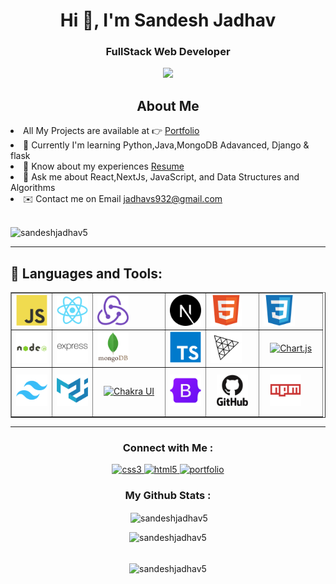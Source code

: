 <h1 align="center">Hi 👋, I'm Sandesh Jadhav</h1>
<h3 align="center">FullStack Web Developer</h3>

<div  align="center">
    <img src="https://camo.githubusercontent.com/fe036730cd3a294b1009c646183c70bbf1d2d17f2c03490f13e6d00dfe96ec78/68747470733a2f2f64657a696e65627261696e7a2e636f6d2f696d616765732f7765622d64657369676e2d6769662e676966" >
</div>
<h2 align="center">About Me</h2>
<li >All My Projects are available at 👉 <a href="https://sandeshjadhav5.github.io/" target="_blank">Portfolio</a></li>
<li>🧠  Currently I'm learning Python,Java,MongoDB Adavanced, Django & flask</li>
<li>📄 Know about my experiences <a href="https://drive.google.com/file/d/1D_0EIwKGaVxiFy3_2DYsMQZ49pdmLT5C/view?usp=sharing"  target="_blank">Resume</a></li>
<li>💬 Ask me about React,NextJs, JavaScript, and Data Structures and Algorithms</li>
<li>✉️  Contact me on Email <a href="mailto: jadhavs932@gmail.com" target="_blank" rel="noreferrer">jadhavs932@gmail.com</a></li>

<br/>
<p align="left"> <img src="https://komarev.com/ghpvc/?username=sandeshjadhav5&label=Profile%20views&color=0e75b6&style=flat" alt="sandeshjadhav5" /> </p>
<hr/>

## 🚀 Languages and Tools:
<div align="center">
 <table border="1" align="center">
  <tr>
       <td>
      <a href="https://www.javascript.com/" target="_blank">
        <img src="https://github.com/devicons/devicon/raw/master/icons/javascript/javascript-original.svg" height="50" >
      </a>
    </td> 
    <td>
      <a href="https://reactjs.org/" target="_blank">
        <img src="https://github.com/devicons/devicon/raw/master/icons/react/react-original.svg" height="50" >
      </a>
    </td>  
    <td>
      <a href="https://redux.js.org/" target="_blank">
        <img src="https://github.com/devicons/devicon/raw/master/icons/redux/redux-original.svg" height="50" >
      </a>
    </td>  
    <td>
      <a href="https://nextjs.org/" target="_blank">
        <img src="https://github.com/devicons/devicon/raw/master/icons/nextjs/nextjs-original.svg" height="50" >
      </a>
    </td><td>
      <a href="https://www.w3schools.com/css/" target="_blank">
        <img src="https://github.com/devicons/devicon/raw/master/icons/html5/html5-original.svg" height="50" >
      </a>
    </td>  <td>
      <a href="https://www.w3schools.com/css/" target="_blank">
        <img src="https://github.com/devicons/devicon/raw/master/icons/css3/css3-original.svg" height="50" >
      </a>
    </td>
  </tr>
  <tr>       
   
  <td>
      <a href="https://threejs.org/" target="_blank">
        <img src="https://github.com/devicons/devicon/raw/master/icons/nodejs/nodejs-original-wordmark.svg" height="50" >
      </a>
    </td> 
 <td>
      <a href="https://threejs.org/" target="_blank">
        <img src="https://github.com/devicons/devicon/raw/master/icons/express/express-original-wordmark.svg" height="50" >
      </a>
    </td>
<td>
      <a href="https://threejs.org/" target="_blank">
        <img src="https://github.com/devicons/devicon/raw/master/icons/mongodb/mongodb-original-wordmark.svg" height="50" >
      </a>
    </td>
 <td>
      <a href="https://www.typescriptlang.org/" target="_blank">
        <img src="https://github.com/devicons/devicon/raw/master/icons/typescript/typescript-original.svg" height="50" />
      </a>
    </td> 
  <td>
      <a href="https://threejs.org/" target="_blank">
        <img src="https://github.com/devicons/devicon/raw/master/icons/threejs/threejs-original.svg" height="50" >
      </a>
    </td>  
    <td>
      <a href="https://www.chartjs.org/" target="_blank">
        <img style="margin: 10px" src="https://profilinator.rishav.dev/skills-assets/logo-title.svg" alt="Chart.js" height="50" /></a> 
    </td>  
  </tr>
  <tr>
    <td>
      <a href="https://www.tailwindcss.com/" target="_blank">
        <img src="https://github.com/devicons/devicon/raw/master/icons/tailwindcss/tailwindcss-plain.svg" height="50" >
      </a>
    </td>
    <td>
      <a href="https://mui.com/docs/3.4/javascript/" target="_blank">
        <img src="https://github.com/devicons/devicon/raw/master/icons/materialui/materialui-original.svg" height="50" >
      </a>
    </td>  
    <td>
      <a href="https://chakra-ui.com/" target="_blank">
        <img style="margin: 10px" src="https://profilinator.rishav.dev/skills-assets/chakraui.png" alt="Chakra UI" height="50" /></a> 
    </td>
    <td>
      <a href="https://getbootstrap.com/docs/3.4/javascript/" target="_blank">
        <img src="https://github.com/devicons/devicon/raw/master/icons/bootstrap/bootstrap-original.svg" height="50" >
      </a>
    </td>
    <td>
      <a href="https://www.openui5.org/" target="_blank">
        <img style="margin: 10px" src="https://github.com/devicons/devicon/raw/master/icons/github/github-original-wordmark.svg" alt="OpenUI5" height="50" /></a>
    </td>
    <td>
      <a href="https://www.openui5.org/" target="_blank">
        <img style="margin: 10px" src="https://github.com/devicons/devicon/raw/master/icons/npm/npm-original-wordmark.svg" alt="OpenUI5" height="50" /></a>
    </td> 
  </tr>
<table>

<hr/>
<h3 align="center">Connect with Me :</h3>
<p align="center"> <a href="https://www.linkedin.com/in/sandesh-jadhav-0a2344202/" target="_blank" rel="noreferrer"> <img src="https://cdn-icons-png.flaticon.com/512/145/145807.png" alt="css3" width="40" height="40"/> </a> <a href="mailto: jadhavs932@gmail.com" target="_blank" rel="noreferrer"> <img src="https://mailmeteor.com/logos/assets/PNG/Gmail_Logo_256px.png" alt="html5" width="40" height="40"/> </a> <a href="https://sandeshjadhav5.github.io/" target="_blank"><img src="https://i.pinimg.com/736x/de/59/4e/de594ec09881da3fa66d98384a3c72ff.jpg" alt="portfolio" width="45" height="40"/></a> </p>
<!-- <p><img align="center" src="https://github-readme-stats.vercel.app/api/top-langs?username=sandeshjadhav5&show_icons=true&locale=en&layout=compact" alt="sandeshjadhav5" /></p> -->
<h3 align="center">My Github Stats :</h3>
<p align="center">&nbsp;<img align="center" src="https://github-readme-stats.vercel.app/api?username=sandeshjadhav5&show_icons=true" alt="sandeshjadhav5" /></p>


<div margin="auto" align="center" ><img  src="https://github-readme-stats.vercel.app/api/top-langs?username=sandeshjadhav5&show_icons=true&locale=en&layout=compact" alt="sandeshjadhav5" /></div>
<br/>

<p align="center"><img align="center" src="https://github-readme-streak-stats.herokuapp.com/?user=sandeshjadhav5&" alt="sandeshjadhav5" /></p>




